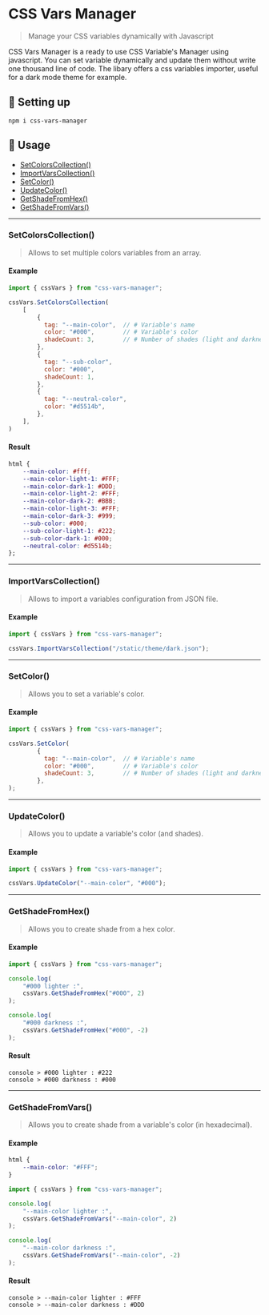 # CSS Vars Manager
> Manage your CSS variables dynamically with Javascript

CSS Vars Manager is a ready to use CSS Variable's Manager using javascript.
You can set variable dynamically and update them without write one thousand line of code.
The libary offers a css variables importer, useful for a dark mode theme for example.

## 🚀 Setting up

```
npm i css-vars-manager
```

## 🔦 Usage

- [SetColorsCollection()](#set-colors-collection)
- [ImportVarsCollection()](#import-vars-collection)
- [SetColor()](#set-color)
- [UpdateColor()](#update-color)
- [GetShadeFromHex()](#get-shade-from-hex)
- [GetShadeFromVars()](#get-shade-from-vars)

-----------

<h3 id="set-colors-collection">SetColorsCollection()</h3>

> Allows to set multiple colors variables from an array.

#### Example
```javascript
import { cssVars } from "css-vars-manager";

cssVars.SetColorsCollection(
    [
        {
          tag: "--main-color",  // # Variable's name
          color: "#000",        // # Variable's color
          shadeCount: 3,        // # Number of shades (light and darkness)
        },
        {
          tag: "--sub-color",
          color: "#000",
          shadeCount: 1,
        },
        {
          tag: "--neutral-color",
          color: "#d5514b",
        },
    ],
)
```
#### Result
```css
html {
    --main-color: #fff;
    --main-color-light-1: #FFF;
    --main-color-dark-1: #DDD;
    --main-color-light-2: #FFF;
    --main-color-dark-2: #BBB;
    --main-color-light-3: #FFF;
    --main-color-dark-3: #999;
    --sub-color: #000;
    --sub-color-light-1: #222;
    --sub-color-dark-1: #000;
    --neutral-color: #d5514b;
};
```

-----------

<h3 id="import-vars-collection">ImportVarsCollection()</h3>

> Allows to import a variables configuration from JSON file.

#### Example
```javascript
import { cssVars } from "css-vars-manager";

cssVars.ImportVarsCollection("/static/theme/dark.json");
```

-----------

<h3 id="set-color">SetColor()</h3>

> Allows you to set a variable's color.

#### Example
```javascript
import { cssVars } from "css-vars-manager";

cssVars.SetColor(
        {
          tag: "--main-color",  // # Variable's name
          color: "#000",        // # Variable's color
          shadeCount: 3,        // # Number of shades (light and darkness)
        },
);
```

-----------

<h3 id="update-color">UpdateColor()</h3>

> Allows you to update a variable's color (and shades).

#### Example
```javascript
import { cssVars } from "css-vars-manager";

cssVars.UpdateColor("--main-color", "#000");
```

-----------

<h3 id="get-shade-from-hex">GetShadeFromHex()</h3>

> Allows you to create shade from a hex color.

#### Example
```javascript
import { cssVars } from "css-vars-manager";

console.log(
    "#000 lighter :",
    cssVars.GetShadeFromHex("#000", 2)
);

console.log(
    "#000 darkness :",
    cssVars.GetShadeFromHex("#000", -2)
);
```

#### Result
```
console > #000 lighter : #222
console > #000 darkness : #000
```

-----------

<h3 id="get-shade-from-vars">GetShadeFromVars()</h3>

> Allows you to create shade from a variable's color (in hexadecimal).

#### Example
```css
html {
    --main-color: "#FFF";
}
```
```javascript
import { cssVars } from "css-vars-manager";

console.log(
    "--main-color lighter :",
    cssVars.GetShadeFromVars("--main-color", 2)
);

console.log(
    "--main-color darkness :",
    cssVars.GetShadeFromVars("--main-color", -2)
);
```

#### Result
```
console > --main-color lighter : #FFF
console > --main-color darkness : #DDD
```
